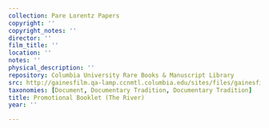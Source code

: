 ```yaml
---
collection: Pare Lorentz Papers
copyright: ''
copyright_notes: ''
director: ''
film_title: ''
location: ''
notes: ''
physical_description: ''
repository: Columbia University Rare Books & Manuscript Library
src: http://gainesfilm.qa-lamp.ccnmtl.columbia.edu/sites/files/gainesfilm/images/110094056.jpg
taxonomies: [Document, Documentary Tradition, Documentary Tradition]
title: Promotional Booklet (The River)
year: ''

---
```

